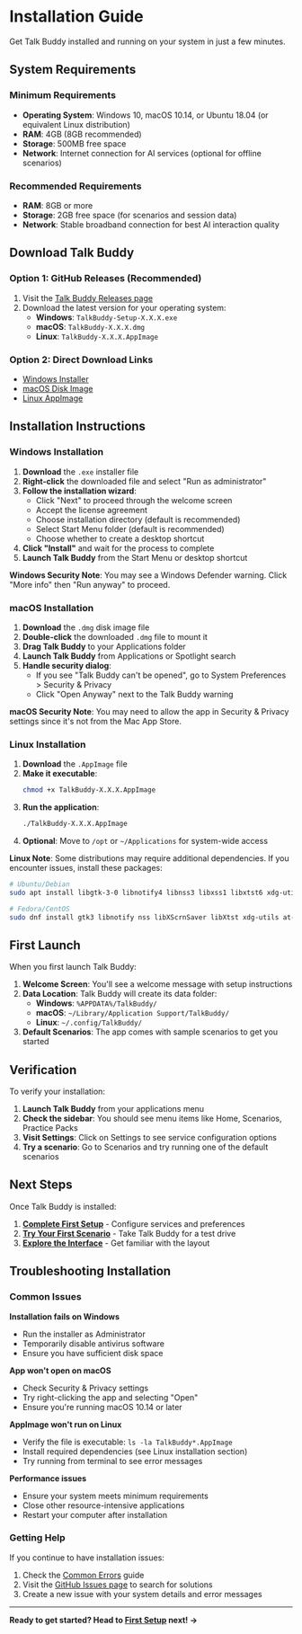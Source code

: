 # Installation Guide

Get Talk Buddy installed and running on your system in just a few minutes.

## System Requirements

### Minimum Requirements
- **Operating System**: Windows 10, macOS 10.14, or Ubuntu 18.04 (or equivalent Linux distribution)
- **RAM**: 4GB (8GB recommended)
- **Storage**: 500MB free space
- **Network**: Internet connection for AI services (optional for offline scenarios)

### Recommended Requirements
- **RAM**: 8GB or more
- **Storage**: 2GB free space (for scenarios and session data)
- **Network**: Stable broadband connection for best AI interaction quality

## Download Talk Buddy

### Option 1: GitHub Releases (Recommended)
1. Visit the [Talk Buddy Releases page](https://github.com/michael-borck/talk-buddy/releases)
2. Download the latest version for your operating system:
   - **Windows**: `TalkBuddy-Setup-X.X.X.exe`
   - **macOS**: `TalkBuddy-X.X.X.dmg`
   - **Linux**: `TalkBuddy-X.X.X.AppImage`

### Option 2: Direct Download Links
- [Windows Installer](https://github.com/michael-borck/talk-buddy/releases/latest/download/TalkBuddy-Setup.exe)
- [macOS Disk Image](https://github.com/michael-borck/talk-buddy/releases/latest/download/TalkBuddy.dmg)
- [Linux AppImage](https://github.com/michael-borck/talk-buddy/releases/latest/download/TalkBuddy.AppImage)

## Installation Instructions

### Windows Installation
1. **Download** the `.exe` installer file
2. **Right-click** the downloaded file and select "Run as administrator"
3. **Follow the installation wizard**:
   - Click "Next" to proceed through the welcome screen
   - Accept the license agreement
   - Choose installation directory (default is recommended)
   - Select Start Menu folder (default is recommended)
   - Choose whether to create a desktop shortcut
4. **Click "Install"** and wait for the process to complete
5. **Launch Talk Buddy** from the Start Menu or desktop shortcut

**Windows Security Note**: You may see a Windows Defender warning. Click "More info" then "Run anyway" to proceed.

### macOS Installation
1. **Download** the `.dmg` disk image file
2. **Double-click** the downloaded `.dmg` file to mount it
3. **Drag Talk Buddy** to your Applications folder
4. **Launch Talk Buddy** from Applications or Spotlight search
5. **Handle security dialog**: 
   - If you see "Talk Buddy can't be opened", go to System Preferences > Security & Privacy
   - Click "Open Anyway" next to the Talk Buddy warning

**macOS Security Note**: You may need to allow the app in Security & Privacy settings since it's not from the Mac App Store.

### Linux Installation
1. **Download** the `.AppImage` file
2. **Make it executable**:
   ```bash
   chmod +x TalkBuddy-X.X.X.AppImage
   ```
3. **Run the application**:
   ```bash
   ./TalkBuddy-X.X.X.AppImage
   ```
4. **Optional**: Move to `/opt` or `~/Applications` for system-wide access

**Linux Note**: Some distributions may require additional dependencies. If you encounter issues, install these packages:
```bash
# Ubuntu/Debian
sudo apt install libgtk-3-0 libnotify4 libnss3 libxss1 libxtst6 xdg-utils libatspi2.0-0

# Fedora/CentOS
sudo dnf install gtk3 libnotify nss libXScrnSaver libXtst xdg-utils at-spi2-atk
```

## First Launch

When you first launch Talk Buddy:

1. **Welcome Screen**: You'll see a welcome message with setup instructions
2. **Data Location**: Talk Buddy will create its data folder:
   - **Windows**: `%APPDATA%/TalkBuddy/`
   - **macOS**: `~/Library/Application Support/TalkBuddy/`
   - **Linux**: `~/.config/TalkBuddy/`
3. **Default Scenarios**: The app comes with sample scenarios to get you started

## Verification

To verify your installation:

1. **Launch Talk Buddy** from your applications menu
2. **Check the sidebar**: You should see menu items like Home, Scenarios, Practice Packs
3. **Visit Settings**: Click on Settings to see service configuration options
4. **Try a scenario**: Go to Scenarios and try running one of the default scenarios

## Next Steps

Once Talk Buddy is installed:

1. **[Complete First Setup](first-setup.md)** - Configure services and preferences
2. **[Try Your First Scenario](../workflows/your-first-scenario.md)** - Take Talk Buddy for a test drive
3. **[Explore the Interface](../interface-guide/home-dashboard.md)** - Get familiar with the layout

## Troubleshooting Installation

### Common Issues

**Installation fails on Windows**
- Run the installer as Administrator
- Temporarily disable antivirus software
- Ensure you have sufficient disk space

**App won't open on macOS**
- Check Security & Privacy settings
- Try right-clicking the app and selecting "Open"
- Ensure you're running macOS 10.14 or later

**AppImage won't run on Linux**
- Verify the file is executable: `ls -la TalkBuddy*.AppImage`
- Install required dependencies (see Linux installation section)
- Try running from terminal to see error messages

**Performance issues**
- Ensure your system meets minimum requirements
- Close other resource-intensive applications
- Restart your computer after installation

### Getting Help

If you continue to have installation issues:

1. Check the [Common Errors](../troubleshooting/common-errors.md) guide
2. Visit the [GitHub Issues page](https://github.com/michael-borck/talk-buddy/issues) to search for solutions
3. Create a new issue with your system details and error messages

---

**Ready to get started? Head to [First Setup](first-setup.md) next! →**